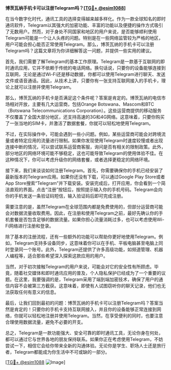 **博茨瓦纳手机卡可以注册Telegram吗？[[TG💪+ @esim1088](https://t.me/s/esim1088)]**

在当今数字化时代，通讯工具的选择变得越来越多样化。作为一款全球知名的即时通讯软件，Telegram以其强大的加密功能、丰富的功能以及便捷的操作方式吸引了无数用户。然而，对于身处不同国家和地区的用户来说，是否能够顺利使用Telegram可能是一个让人头疼的问题。特别是在一些网络监管较为严格的地区，用户可能会担心能否正常使用Telegram。那么，博茨瓦纳的手机卡可以注册Telegram吗？这篇文章将为你详细解答这一问题，并提供一些实用的建议。

首先，我们需要了解Telegram的基本工作原理。Telegram是一款基于互联网的即时通讯应用，它并不依赖于传统的电话网络。换句话说，只要你的设备能够连接到互联网，无论是通过Wi-Fi还是移动数据，你都可以使用Telegram进行聊天、发送文件或语音通话。因此，从技术上讲，只要你有一张支持互联网接入的手机卡，理论上就可以注册并使用Telegram。

那么，博茨瓦纳的手机卡是否满足这个条件呢？答案是肯定的。博茨瓦纳的电信市场相对开放，主要有几大运营商，包括Orange Botswana、Mascom和BTC（Botswana Telecommunications Corporation）。这些运营商提供的移动服务不仅覆盖了全国大部分地区，还支持高速的3G和4G网络。这意味着，只要你购买了一张当地的SIM卡，并激活了数据套餐，你就可以轻松地使用Telegram。

不过，在实际操作中，可能会遇到一些小问题。例如，某些运营商可能会对跨境流量或者特定应用的流量进行限制。如果你发现使用Telegram时速度较慢或者出现连接中断的情况，可以尝试联系运营商客服，询问是否有相关的限制政策。此外，部分地区的网络环境可能不够稳定，这也可能导致Telegram的使用体验不佳。在这种情况下，你可以考虑升级你的网络套餐，或者选择更稳定的网络环境。

接下来，我们来谈谈如何注册Telegram。首先，你需要确保你的手机已经安装了最新版本的Telegram应用。如果你还没有下载，可以通过Google Play Store或者App Store搜索“Telegram”并下载安装。安装完成后，打开应用，你会看到一个简洁直观的界面。点击“注册”按钮后，按照提示输入你的手机号码。Telegram会向你的手机发送一条验证码短信，输入验证码后即可完成注册。

需要注意的是，虽然Telegram在全球范围内都是免费使用的，但部分运营商可能会对数据流量收取费用。因此，在注册和使用Telegram之前，最好先确认你的手机套餐是否包含足够的数据流量。如果你担心流量消耗过多，也可以考虑使用Wi-Fi网络进行注册和登录。

除了基本的注册流程，还有一些额外的功能可以帮助你更好地使用Telegram。例如，Telegram支持多设备同步，这意味着你可以在手机、平板电脑甚至电脑上同时登录同一个账号。此外，Telegram还提供了许多高级功能，如频道管理、机器人编程等，适合那些希望深入探索这款应用的用户。

当然，对于初次接触Telegram的用户来说，可能会对它的安全性有所顾虑。毕竟，随着社交媒体和即时通讯应用的普及，个人隐私保护已经成为了一个重要的议题。在这里，我要强调的是，Telegram采用了端到端加密技术，确保了用户的通信内容不会被第三方截获。这意味着，即使有人试图窃听你的聊天记录，他们也无法获取任何有意义的信息。

最后，让我们回到最初的问题：博茨瓦纳的手机卡可以注册Telegram吗？答案当然是肯定的！只要你的手机卡支持互联网接入，并且你的设备能够正常连接到网络，你就可以轻松地注册并使用Telegram。当然，在享受便利的同时，也要注意合理使用数据流量，避免不必要的开支。

总之，Telegram是一款功能强大、安全可靠的即时通讯工具，无论你身在何处，都可以通过它与世界各地的朋友保持联系。如果你正在考虑使用Telegram，不妨尝试一下，相信它会给你带来全新的沟通体验。无论你是学生、职场人士还是旅行者，Telegram都能成为你生活中不可或缺的一部分。

[[TG💪+ @esim1088](https://t.me/s/esim1088) ![Image](https://i.postimg.cc/4NQfJmqS/Snipaste-2025-05-13-00-14-12.png)]